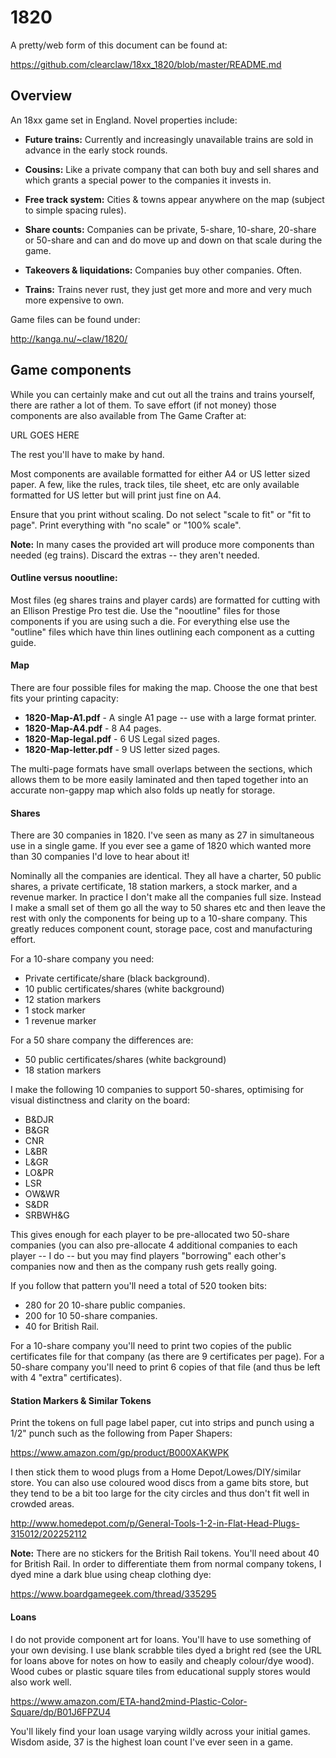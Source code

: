 # 1820

A pretty/web form of this document can be found at:

  https://github.com/clearclaw/18xx_1820/blob/master/README.md

## Overview

An 18xx game set in England.  Novel properties include:

- **Future trains:** Currently and increasingly unavailable trains are
  sold in advance in the early stock rounds.

- **Cousins:** Like a private company that can both buy and sell shares
  and which grants a special power to the companies it invests in.

- **Free track system:** Cities & towns appear anywhere on the map
  (subject to simple spacing rules).

- **Share counts:** Companies can be private, 5-share, 10-share,
  20-share or 50-share and can and do move up and down on that scale
  during the game.

- **Takeovers & liquidations:** Companies buy other companies.  Often.

- **Trains:** Trains never rust, they just get more and more and very
  much more expensive to own.

Game files can be found under:

  http://kanga.nu/~claw/1820/

## Game components

While you can certainly make and cut out all the trains and trains
yourself, there are rather a lot of them.  To save effort (if not
money) those components are also available from The Game Crafter at:

  URL GOES HERE

The rest you'll have to make by hand.

Most components are available formatted for either A4 or US letter
sized paper.  A few, like the rules, track tiles, tile sheet, etc are
only available formatted for US letter but will print just fine on A4.

Ensure that you print without scaling.  Do not select "scale to fit"
or "fit to page".  Print everything with "no scale" or "100% scale".

**Note:** In many cases the provided art will produce more components
than needed (eg trains).  Discard the extras -- they aren't needed.

#### Outline versus nooutline:

Most files (eg shares trains and player cards) are formatted for
cutting with an Ellison Prestige Pro test die.  Use the "nooutline"
files for those components if you are using such a die.  For
everything else use the "outline" files which have thin lines
outlining each component as a cutting guide.

#### Map

There are four possible files for making the map.  Choose the one that
best fits your printing capacity:

- **1820-Map-A1.pdf**	- A single A1 page -- use with a large format printer.
- **1820-Map-A4.pdf**	- 8 A4 pages.
- **1820-Map-legal.pdf** - 6 US Legal sized pages.
- **1820-Map-letter.pdf** - 9 US letter sized pages.

The multi-page formats have small overlaps between the sections, which
allows them to be more easily laminated and then taped together into
an accurate non-gappy map which also folds up neatly for storage.

#### Shares

There are 30 companies in 1820.  I've seen as many as 27 in
simultaneous use in a single game.  If you ever see a game of 1820
which wanted more than 30 companies I'd love to hear about it!

Nominally all the companies are identical.  They all have a charter,
50 public shares, a private certificate, 18 station markers, a stock
marker, and a revenue marker.  In practice I don't make all the
companies full size.  Instead I make a small set of them go all the
way to 50 shares etc and then leave the rest with only the components
for being up to a 10-share company.  This greatly reduces component
count, storage pace, cost and manufacturing effort.

For a 10-share company you need:

  - Private certificate/share (black background).
  - 10 public certificates/shares (white background)
  - 12 station markers
  - 1 stock marker
  - 1 revenue marker

For a 50 share company the differences are:

  - 50 public certificates/shares (white background)
  - 18 station markers

I make the following 10 companies to support 50-shares, optimising for
visual distinctness and clarity on the board:

  - B&DJR
  - B&GR
  - CNR
  - L&BR
  - L&GR
  - LO&PR
  - LSR
  - OW&WR
  - S&DR
  - SRBWH&G

This gives enough for each player to be pre-allocated two 50-share
companies (you can also pre-allocate 4 additional companies to each
player -- I do -- but you may find players "borrowing" each other's
companies now and then as the company rush gets really going.

If you follow that pattern you'll need a total of 520 tooken bits:

  - 280 for 20 10-share public companies.
  - 200 for 10 50-share companies.
  - 40 for British Rail.

For a 10-share company you'll need to print two copies of the public
certificates file for that company (as there are 9 certificates per
page).  For a 50-share company you'll need to print 6 copies of that
file (and thus be left with 4 "extra" certificates).

#### Station Markers & Similar Tokens

Print the tokens on full page label paper, cut into strips and punch
using a 1/2" punch such as the following from Paper Shapers:

  https://www.amazon.com/gp/product/B000XAKWPK

I then stick them to wood plugs from a Home Depot/Lowes/DIY/similar
store.  You can also use coloured wood discs from a game bits store,
but they tend to be a bit too large for the city circles and thus
don't fit well in crowded areas.

  http://www.homedepot.com/p/General-Tools-1-2-in-Flat-Head-Plugs-315012/202252112

**Note:** There are no stickers for the British Rail tokens.  You'll
need about 40 for British Rail.  In order to differentiate them from
normal company tokens, I dyed mine a dark blue using cheap clothing
dye:

  https://www.boardgamegeek.com/thread/335295

#### Loans

I do not provide component art for loans.  You'll have to use
something of your own devising.  I use blank scrabble tiles dyed a
bright red (see the URL for loans above for notes on how to easily and
cheaply colour/dye wood). Wood cubes or plastic square tiles from
educational supply stores would also work well.

  https://www.amazon.com/ETA-hand2mind-Plastic-Color-Square/dp/B01J6FPZU4

You'll likely find your loan usage varying wildly across your initial
games.  Wisdom aside, 37 is the highest loan count I've ever seen in a
game.
